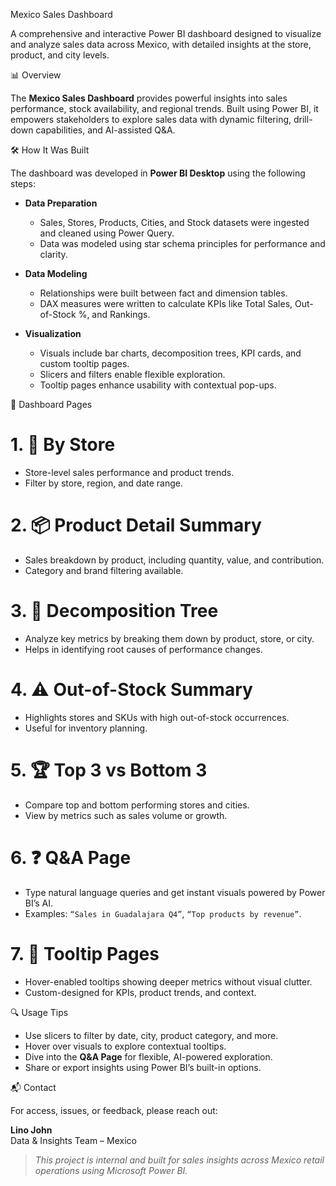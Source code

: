Mexico Sales Dashboard

A comprehensive and interactive Power BI dashboard designed to visualize and analyze sales data across Mexico, with detailed insights at the store, product, and city levels.



 📊 Overview

The **Mexico Sales Dashboard** provides powerful insights into sales performance, stock availability, and regional trends. Built using Power BI, it empowers stakeholders to explore sales data with dynamic filtering, drill-down capabilities, and AI-assisted Q&A.



 🛠️ How It Was Built

The dashboard was developed in **Power BI Desktop** using the following steps:

- **Data Preparation**
  - Sales, Stores, Products, Cities, and Stock datasets were ingested and cleaned using Power Query.
  - Data was modeled using star schema principles for performance and clarity.

- **Data Modeling**
  - Relationships were built between fact and dimension tables.
  - DAX measures were written to calculate KPIs like Total Sales, Out-of-Stock %, and Rankings.

- **Visualization**
  - Visuals include bar charts, decomposition trees, KPI cards, and custom tooltip pages.
  - Slicers and filters enable flexible exploration.
  - Tooltip pages enhance usability with contextual pop-ups.



 📁 Dashboard Pages

# 1. 📍 By Store
- Store-level sales performance and product trends.
- Filter by store, region, and date range.

# 2. 📦 Product Detail Summary
- Sales breakdown by product, including quantity, value, and contribution.
- Category and brand filtering available.

# 3. 🌳 Decomposition Tree
- Analyze key metrics by breaking them down by product, store, or city.
- Helps in identifying root causes of performance changes.

# 4. ⚠️ Out-of-Stock Summary
- Highlights stores and SKUs with high out-of-stock occurrences.
- Useful for inventory planning.

# 5. 🏆 Top 3 vs Bottom 3
- Compare top and bottom performing stores and cities.
- View by metrics such as sales volume or growth.

# 6. ❓ Q&A Page
- Type natural language queries and get instant visuals powered by Power BI’s AI.
- Examples: `“Sales in Guadalajara Q4”`, `“Top products by revenue”`.

# 7. 🧠 Tooltip Pages
- Hover-enabled tooltips showing deeper metrics without visual clutter.
- Custom-designed for KPIs, product trends, and context.



 🔍 Usage Tips

- Use slicers to filter by date, city, product category, and more.
- Hover over visuals to explore contextual tooltips.
- Dive into the **Q&A Page** for flexible, AI-powered exploration.
- Share or export insights using Power BI’s built-in options.


 📬 Contact

For access, issues, or feedback, please reach out:

**Lino John**  
Data & Insights Team – Mexico  


> _This project is internal and built for sales insights across Mexico retail operations using Microsoft Power BI._

